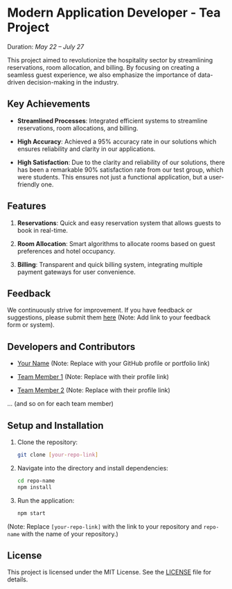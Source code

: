 # Modern Application Developer - Tea Project

Duration: *May 22 – July 27*

This project aimed to revolutionize the hospitality sector by streamlining reservations, room allocation, and billing. By focusing on creating a seamless guest experience, we also emphasize the importance of data-driven decision-making in the industry.

## Key Achievements

- **Streamlined Processes**: Integrated efficient systems to streamline reservations, room allocations, and billing.
  
- **High Accuracy**: Achieved a 95% accuracy rate in our solutions which ensures reliability and clarity in our applications.
  
- **High Satisfaction**: Due to the clarity and reliability of our solutions, there has been a remarkable 90% satisfaction rate from our test group, which were students. This ensures not just a functional application, but a user-friendly one.

## Features

1. **Reservations**: Quick and easy reservation system that allows guests to book in real-time.
  
2. **Room Allocation**: Smart algorithms to allocate rooms based on guest preferences and hotel occupancy.
  
3. **Billing**: Transparent and quick billing system, integrating multiple payment gateways for user convenience.

## Feedback

We continuously strive for improvement. If you have feedback or suggestions, please submit them [here](#) (Note: Add link to your feedback form or system).

## Developers and Contributors

- [Your Name](#) (Note: Replace with your GitHub profile or portfolio link)
  
- [Team Member 1](#) (Note: Replace with their profile link)
  
- [Team Member 2](#) (Note: Replace with their profile link)
  
... (and so on for each team member)

## Setup and Installation

1. Clone the repository:
    ```bash
    git clone [your-repo-link]
    ```

2. Navigate into the directory and install dependencies:
    ```bash
    cd repo-name
    npm install
    ```

3. Run the application:
    ```bash
    npm start
    ```

(Note: Replace `[your-repo-link]` with the link to your repository and `repo-name` with the name of your repository.)

## License

This project is licensed under the MIT License. See the [LICENSE](LICENSE.md) file for details.

